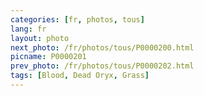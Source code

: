 ```yaml
---
categories: [fr, photos, tous]
lang: fr
layout: photo
next_photo: /fr/photos/tous/P0000200.html
picname: P0000201
prev_photo: /fr/photos/tous/P0000202.html
tags: [Blood, Dead Oryx, Grass]
---
```

